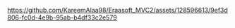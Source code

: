 

https://github.com/KareemAlaa98/Eraasoft_MVC2/assets/128596613/9ef3d806-fc0d-4e9b-95ab-b4df33c2e579

